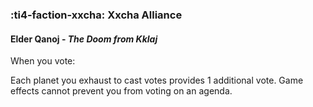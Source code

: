 ### :ti4-faction-xxcha: **Xxcha Alliance**

####  Elder Qanoj - _The Doom from Kklaj_

When you vote:

Each planet you exhaust to cast votes provides 1 additional vote. Game effects cannot prevent you from voting on an agenda.
